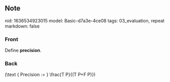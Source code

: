 ## Note
nid: 1636534923015
model: Basic-d7a3e-4ce08
tags: 03_evaluation, repeat
markdown: false

### Front
Define <b>precision</b>.

### Back
\(\text { Precision := } \frac{T P}{(T P+F P)}\)
